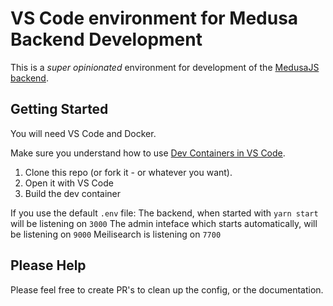# VS Code environment for Medusa Backend Development

This is a _super opinionated_ environment for development of the [MedusaJS backend](https://github.com/medusajs/medusa).

## Getting Started

You will need VS Code and Docker.

Make sure you understand how to use [Dev Containers in VS Code](https://code.visualstudio.com/docs/remote/containers-tutorial).

1. Clone this repo (or fork it - or whatever you want).
2. Open it with VS Code
3. Build the dev container

If you use the default `.env` file:
The backend, when started with `yarn start` will be listening on `3000`
The admin inteface which starts automatically, will be listening on `9000`
Meilisearch is listening on `7700`

## Please Help
Please feel free to create PR's to clean up the config, or the documentation.